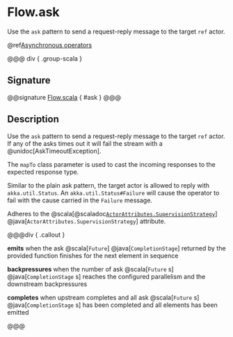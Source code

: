 # Flow.ask

Use the `ask` pattern to send a request-reply message to the target `ref` actor.

@ref[Asynchronous operators](../index.md#asynchronous-operators)

@@@ div { .group-scala }
## Signature

@@signature [Flow.scala]($akka$/akka-stream/src/main/scala/akka/stream/scaladsl/Flow.scala) { #ask }
@@@

## Description

Use the `ask` pattern to send a request-reply message to the target `ref` actor.
If any of the asks times out it will fail the stream with a @unidoc[AskTimeoutException].

The `mapTo` class parameter is used to cast the incoming responses to the expected response type.

Similar to the plain ask pattern, the target actor is allowed to reply with `akka.util.Status`.
An `akka.util.Status#Failure` will cause the operator to fail with the cause carried in the `Failure` message.

Adheres to the @scala[@scaladoc[`ActorAttributes.SupervisionStrategy`](akka.stream.ActorAttributes$$SupervisionStrategy)]
@java[`ActorAttributes.SupervisionStrategy`] attribute.


@@@div { .callout }

**emits** when the ask @scala[`Future`] @java[`CompletionStage`] returned by the provided function finishes for the next element in sequence


**backpressures** when the number of ask @scala[`Future` s] @java[`CompletionStage` s] reaches the configured parallelism and the downstream backpressures

**completes** when upstream completes and all ask @scala[`Future` s] @java[`CompletionStage` s] has been completed and all elements has been emitted


@@@

